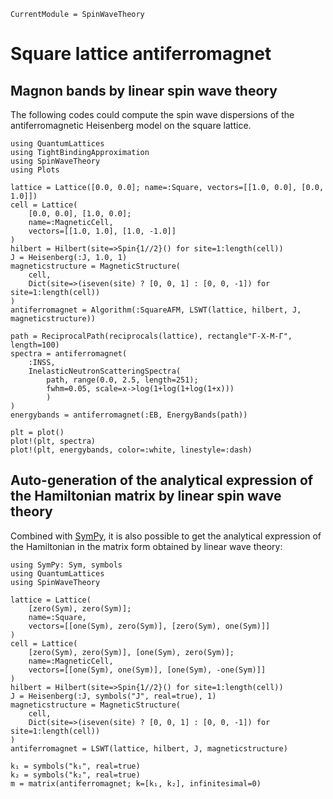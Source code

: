 ```@meta
CurrentModule = SpinWaveTheory
```

# Square lattice antiferromagnet

## Magnon bands by linear spin wave theory

The following codes could compute the spin wave dispersions of the antiferromagnetic Heisenberg model on the square lattice.

```@example AFM
using QuantumLattices
using TightBindingApproximation
using SpinWaveTheory
using Plots

lattice = Lattice([0.0, 0.0]; name=:Square, vectors=[[1.0, 0.0], [0.0, 1.0]])
cell = Lattice(
    [0.0, 0.0], [1.0, 0.0];
    name=:MagneticCell,
    vectors=[[1.0, 1.0], [1.0, -1.0]]
)
hilbert = Hilbert(site=>Spin{1//2}() for site=1:length(cell))
J = Heisenberg(:J, 1.0, 1)
magneticstructure = MagneticStructure(
    cell,
    Dict(site=>(iseven(site) ? [0, 0, 1] : [0, 0, -1]) for site=1:length(cell))
)
antiferromagnet = Algorithm(:SquareAFM, LSWT(lattice, hilbert, J, magneticstructure))

path = ReciprocalPath(reciprocals(lattice), rectangle"Γ-X-M-Γ", length=100)
spectra = antiferromagnet(
    :INSS,
    InelasticNeutronScatteringSpectra(
        path, range(0.0, 2.5, length=251);
        fwhm=0.05, scale=x->log(1+log(1+log(1+x)))
        )
)
energybands = antiferromagnet(:EB, EnergyBands(path))

plt = plot()
plot!(plt, spectra)
plot!(plt, energybands, color=:white, linestyle=:dash)
```

## Auto-generation of the analytical expression of the Hamiltonian matrix by linear spin wave theory

Combined with [SymPy](https://github.com/JuliaPy/SymPy.jl), it is also possible to get the analytical expression of the Hamiltonian in the matrix form obtained by linear wave theory:

```@example AFM-analytical
using SymPy: Sym, symbols
using QuantumLattices
using SpinWaveTheory

lattice = Lattice(
    [zero(Sym), zero(Sym)];
    name=:Square,
    vectors=[[one(Sym), zero(Sym)], [zero(Sym), one(Sym)]]
)
cell = Lattice(
    [zero(Sym), zero(Sym)], [one(Sym), zero(Sym)];
    name=:MagneticCell,
    vectors=[[one(Sym), one(Sym)], [one(Sym), -one(Sym)]]
)
hilbert = Hilbert(site=>Spin{1//2}() for site=1:length(cell))
J = Heisenberg(:J, symbols("J", real=true), 1)
magneticstructure = MagneticStructure(
    cell,
    Dict(site=>(iseven(site) ? [0, 0, 1] : [0, 0, -1]) for site=1:length(cell))
)
antiferromagnet = LSWT(lattice, hilbert, J, magneticstructure)

k₁ = symbols("k₁", real=true)
k₂ = symbols("k₂", real=true)
m = matrix(antiferromagnet; k=[k₁, k₂], infinitesimal=0)
```
